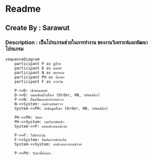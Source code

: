 # Readme
## Create By : Sarawut
### Description : เป็นโปรแกรมช่วยในการทำงาน ของงานวิเคราะห์และพัฒนาโปรแกรม

```mermaid
sequenceDiagram
    participant P as ผู้ป่วย
    participant D as แพทย์
    participant N as พยาบาล
    participant PH as ห้องยา
    participant F as การเงิน

    P->>D: เข้าพบแพทย์
    D->>D: หมอเขียนใบสั่งยา (Order, HN, รหัสคลินิก)
    P->>N: ยื่นแฟ้มเอกสารการตรวจ
    N->>System: กดคิวหลังตรวจ
    System->>PH: ส่งข้อมูลสั่งยา (Order, HN, รหัสคลินิก)

    PH->>PH: จัดยา
    PH->>System: กดเรียกบัตรคิว
    System->>P: แสดงคิวบนหน้าจอ

    P->>F: ไปชำระเงิน
    F->>System: ยืนยันการชำระเงิน
    System->>System: ลบคิวออกจากหน้าจอ

    P->>PH: รับยาที่ห้องยา
```
